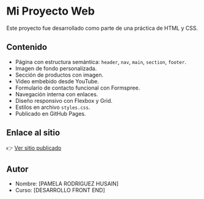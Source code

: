 # Mi Proyecto Web

Este proyecto fue desarrollado como parte de una práctica de HTML y CSS.

## Contenido

- Página con estructura semántica: `header`, `nav`, `main`, `section`, `footer`.
- Imagen de fondo personalizada.
- Sección de productos con imagen.
- Video embebido desde YouTube.
- Formulario de contacto funcional con Formspree.
- Navegación interna con enlaces.
- Diseño responsivo con Flexbox y Grid.
- Estilos en archivo `styles.css`.
- Publicado en GitHub Pages.

## Enlace al sitio

👉 [Ver sitio publicado](https://pamelahusain.github.io/pre-entrega-tp/)

## Autor

- Nombre: [PAMELA RODRIGUEZ HUSAIN]
- Curso: [DESARROLLO FRONT END]
